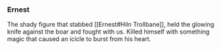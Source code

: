 ### Ernest

The shady figure that stabbed [[Ernest#Hiln Trollbane]], held the glowing knife against the boar and fought with us. Killed himself with something magic that caused an icicle to burst from his heart.